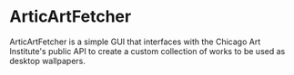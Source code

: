 # ArticArtFetcher
ArticArtFetcher is a simple GUI that interfaces with the Chicago Art Institute's public API to create a custom collection of works to be used as desktop wallpapers.
